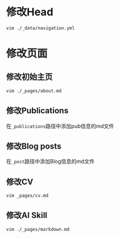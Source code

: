 # 修改Head
```bash
vim ./_data/navigation.yml
```

# 修改页面
## 修改初始主页
```bash
vim ./_pages/about.md
```

## 修改Publications
在`_publications`路径中添加pub信息的md文件

## 修改Blog posts
在`_post`路径中添加Blog信息的md文件

## 修改CV
```bash
vim _pages/cv.md
```

## 修改AI Skill
```bash
vim ./_pages/markdown.md
```
